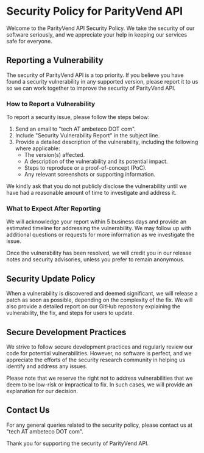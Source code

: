 # Security Policy for ParityVend API

Welcome to the ParityVend API Security Policy. We take the security of our software seriously, and we appreciate your help in keeping our services safe for everyone.

## Reporting a Vulnerability

The security of ParityVend API is a top priority. If you believe you have found a security vulnerability in any supported version, please report it to us so we can work together to improve the security of ParityVend API.

### How to Report a Vulnerability

To report a security issue, please follow the steps below:

1. Send an email to "tech AT ambeteco DOT com".
2. Include "Security Vulnerability Report" in the subject line.
3. Provide a detailed description of the vulnerability, including the following where applicable:
   - The version(s) affected.
   - A description of the vulnerability and its potential impact.
   - Steps to reproduce or a proof-of-concept (PoC).
   - Any relevant screenshots or supporting information.

We kindly ask that you do not publicly disclose the vulnerability until we have had a reasonable amount of time to investigate and address it.

### What to Expect After Reporting

We will acknowledge your report within 5 business days and provide an estimated timeline for addressing the vulnerability. We may follow up with additional questions or requests for more information as we investigate the issue.

Once the vulnerability has been resolved, we will credit you in our release notes and security advisories, unless you prefer to remain anonymous.

## Security Update Policy

When a vulnerability is discovered and deemed significant, we will release a patch as soon as possible, depending on the complexity of the fix. We will also provide a detailed report on our GitHub repository explaining the vulnerability, the fix, and steps for users to update.

## Secure Development Practices

We strive to follow secure development practices and regularly review our code for potential vulnerabilities. However, no software is perfect, and we appreciate the efforts of the security research community in helping us identify and address any issues.

Please note that we reserve the right not to address vulnerabilities that we deem to be low-risk or impractical to fix. In such cases, we will provide an explanation for our decision.

## Contact Us

For any general queries related to the security policy, please contact us at "tech AT ambeteco DOT com".

Thank you for supporting the security of ParityVend API.